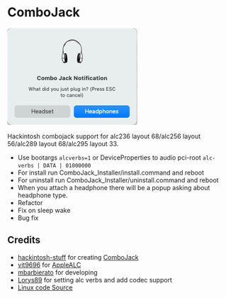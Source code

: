 # ComboJack

![screen](./Installer/Screenshot.png)

Hackintosh combojack support for alc236 layout 68/alc256 layout 56/alc289 layout 68/alc295 layout 33.

-  Use bootargs `alcverbs=1` or DeviceProperties to audio pci-root `alc-verbs | DATA | 01000000`
-  For install run ComboJack_Installer/install.command and reboot
-  For uninstall run ComboJack_Installer/uninstall.command and reboot
-  When you attach a headphone there will be a popup asking about headphone type.
-  Refactor
-  Fix on sleep wake
-  Bug fix

Credits
-----

- [hackintosh-stuff](https://github.com/hackintosh-stuff) for creating [ComboJack](https://github.com/hackintosh-stuff/ComboJack)
- [vit9696](https://github.com/vit9696) for [AppleALC](https://github.com/acidanthera/AppleALC)
- [mbarbierato](https://github.com/mbarbierato) for developing
- [Lorys89](https://github.com/Lorys89) for setting alc verbs and add codec support
- [Linux code Source](https://github.com/torvalds/linux/blob/master/sound/pci/hda/patch_realtek.c)
